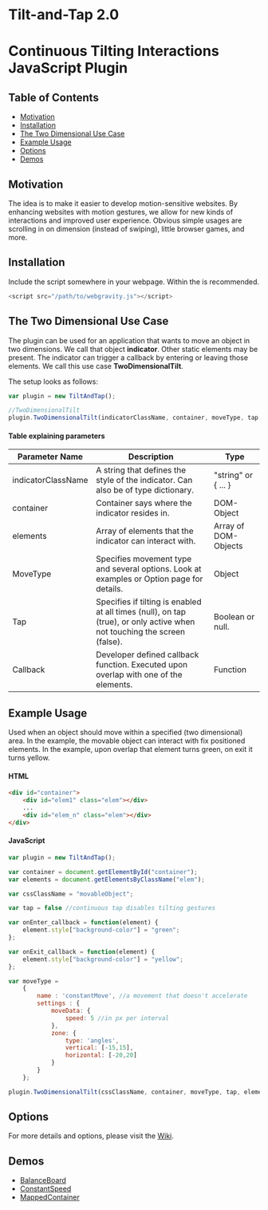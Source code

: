 # Tilt-and-Tap 2.0
Continuous Tilting Interactions JavaScript Plugin
=

Table of Contents
-
+ [Motivation](#motivation)
+ [Installation](#installation)
+ [The Two Dimensional Use Case](#the-two-dimensional-use-case) 
+ [Example Usage](#example-usage) 
+ [Options](https://github.com/lindig11/TiandTa/wiki/Options)
+ [Demos](#demos)

## Motivation
The idea is to make it easier to develop motion-sensitive websites. By enhancing websites with motion gestures, we allow for new kinds of interactions and improved user experience. Obvious simple usages are scrolling in on dimension (instead of swiping), little browser games, and more.

## Installation
Include the script somewhere in your webpage. Within the **<head>** is recommended.

```javascript
<script src="/path/to/webgravity.js"></script>
```

## The Two Dimensional Use Case

The plugin can be used for an application that wants to move an object in two dimensions. We call that object **indicator**. Other static elements may be present. The indicator can trigger a callback by entering or leaving those elements. We call this use case **TwoDimensionalTilt**.

 
The setup looks as follows:

```javascript
var plugin = new TiltAndTap();

//TwoDimensionalTilt
plugin.TwoDimensionalTilt(indicatorClassName, container, moveType, tap, elements, onEnter_callback, onExit_callback);
```

#### Table explaining parameters

| **Parameter Name**     | **Description**                                                                                                              | **Type**                 |
|--------------------|--------------------------------------------------------------------------------------------------------------------------|----------------------|
| indicatorClassName | A string that defines the style of the indicator. Can also be of type dictionary.                                        | "string" or { ... }  |
| container| Container says where the indicator resides in.  | DOM-Object           |
| elements           | Array of elements that the indicator can interact with.                                               | Array of DOM-Objects |
| MoveType           | Specifies movement type and several options. Look at examples or Option page for details.                                | Object               |
| Tap                | Specifies if tilting is enabled at all times (null), on tap (true), or only active when not touching the screen (false). | Boolean or null.     |
| Callback           | Developer defined callback function. Executed upon overlap with one of the elements.                                       | Function                     |

## Example Usage

Used when an object should move within a specified (two dimensional) area. In the example, the movable object can interact with fix positioned elements. In the example, upon overlap that element turns green, on exit it turns yellow.

#### HTML
```html
<div id="container">
    <div id="elem1" class="elem"></div>
    ...
    <div id="elem_n" class="elem"></div>
</div>
```

#### JavaScript
```javascript
var plugin = new TiltAndTap();

var container = document.getElementById("container");
var elements = document.getElementsByClassName("elem");

var cssClassName = "movableObject";

var tap = false //continuous tap disables tilting gestures

var onEnter_callback = function(element) {
    element.style["background-color"] = "green";
};

var onExit_callback = function(element) {
    element.style["background-color"] = "yellow";
};

var moveType = 
    {
        name : 'constantMove', //a movement that doesn't accelerate
        settings : {
            moveData: {
                speed: 5 //in px per interval
            },
            zone: {
                type: 'angles',
                vertical: [-15,15],
                horizontal: [-20,20]
            }
        }
    };

plugin.TwoDimensionalTilt(cssClassName, container, moveType, tap, elements, onEnter_callback, onExit_callback);
```

## Options

For more details and options, please visit the [Wiki](https://github.com/lindig11/TiandTa/wiki/Options).

## Demos

+ [BalanceBoard](https://silversilence.github.io/?movement=balanceBoard)
+ [ConstantSpeed](https://silversilence.github.io/?movement=constantMove)
+ [MappedContainer](https://silversilence.github.io/?movement=mappedContainer)
